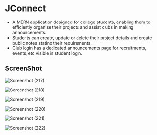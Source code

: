 # JConnect

- A MERN application designed for college students, enabling them to efficiently organise their projects and assist clubs in making announcements.
- Students can create, update or delete their project details and create public notes stating their requirements.
- Club login has a dedicated announcements page for recruitments, events, etc visible in student login.



## ScreenShot

![Screenshot (217)](https://github.com/foxcode11/JConnect/assets/97304706/c1fc8954-8bea-44b0-a3e8-8eae6e186e7f)

![Screenshot (218)](https://github.com/foxcode11/JConnect/assets/97304706/061f6372-6aac-4576-ba47-52aa346c3061)

![Screenshot (219)](https://github.com/foxcode11/JConnect/assets/97304706/b30f550e-f76c-4f8e-a64c-c7f0915faed7)

![Screenshot (220)](https://github.com/foxcode11/JConnect/assets/97304706/b4bcadeb-ef10-4de8-9137-3befa5aff968)

![Screenshot (221)](https://github.com/foxcode11/JConnect/assets/97304706/33a868a1-c053-4214-8277-63055a01cd87)

![Screenshot (222)](https://github.com/foxcode11/JConnect/assets/97304706/cfb1f469-41cb-4f99-a535-a90c956d5388)


